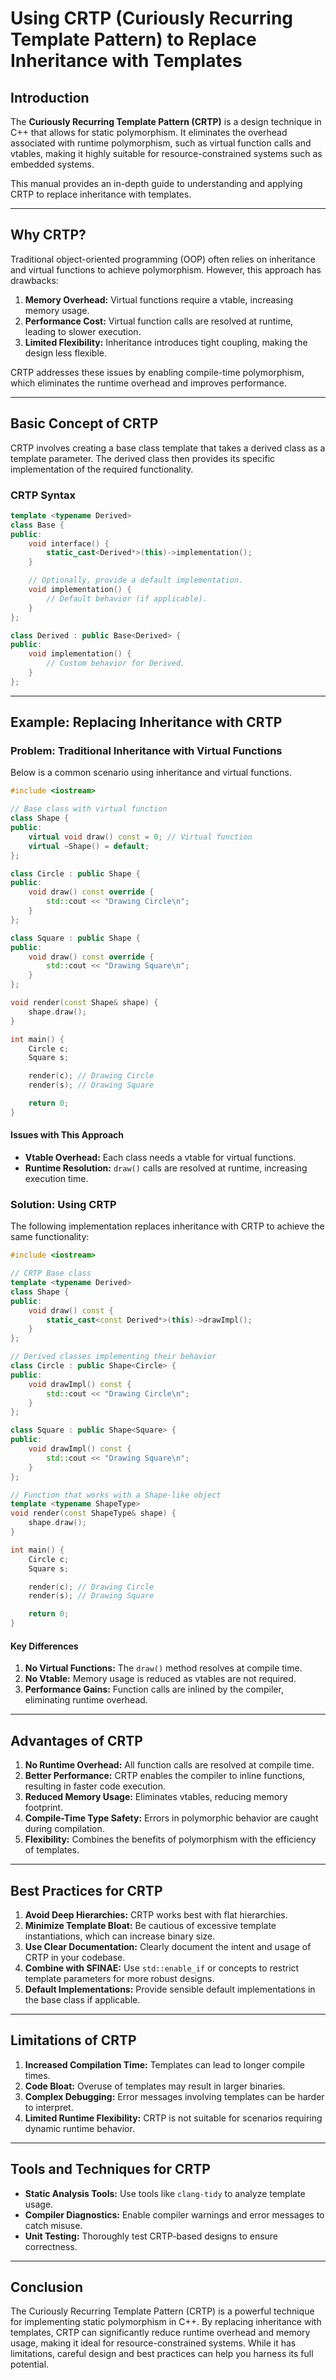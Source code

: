 # Using CRTP (Curiously Recurring Template Pattern) to Replace Inheritance with Templates

## Introduction
The **Curiously Recurring Template Pattern (CRTP)** is a design technique in C++ that allows for static polymorphism. It eliminates the overhead associated with runtime polymorphism, such as virtual function calls and vtables, making it highly suitable for resource-constrained systems such as embedded systems.

This manual provides an in-depth guide to understanding and applying CRTP to replace inheritance with templates.

---

## Why CRTP?
Traditional object-oriented programming (OOP) often relies on inheritance and virtual functions to achieve polymorphism. However, this approach has drawbacks:

1. **Memory Overhead:** Virtual functions require a vtable, increasing memory usage.
2. **Performance Cost:** Virtual function calls are resolved at runtime, leading to slower execution.
3. **Limited Flexibility:** Inheritance introduces tight coupling, making the design less flexible.

CRTP addresses these issues by enabling compile-time polymorphism, which eliminates the runtime overhead and improves performance.

---

## Basic Concept of CRTP
CRTP involves creating a base class template that takes a derived class as a template parameter. The derived class then provides its specific implementation of the required functionality.

### CRTP Syntax
```cpp
template <typename Derived>
class Base {
public:
    void interface() {
        static_cast<Derived*>(this)->implementation();
    }

    // Optionally, provide a default implementation.
    void implementation() {
        // Default behavior (if applicable).
    }
};

class Derived : public Base<Derived> {
public:
    void implementation() {
        // Custom behavior for Derived.
    }
};
```

---

## Example: Replacing Inheritance with CRTP

### Problem: Traditional Inheritance with Virtual Functions
Below is a common scenario using inheritance and virtual functions.

```cpp
#include <iostream>

// Base class with virtual function
class Shape {
public:
    virtual void draw() const = 0; // Virtual function
    virtual ~Shape() = default;
};

class Circle : public Shape {
public:
    void draw() const override {
        std::cout << "Drawing Circle\n";
    }
};

class Square : public Shape {
public:
    void draw() const override {
        std::cout << "Drawing Square\n";
    }
};

void render(const Shape& shape) {
    shape.draw();
}

int main() {
    Circle c;
    Square s;

    render(c); // Drawing Circle
    render(s); // Drawing Square

    return 0;
}
```

#### Issues with This Approach
- **Vtable Overhead:** Each class needs a vtable for virtual functions.
- **Runtime Resolution:** `draw()` calls are resolved at runtime, increasing execution time.

### Solution: Using CRTP

The following implementation replaces inheritance with CRTP to achieve the same functionality:

```cpp
#include <iostream>

// CRTP Base class
template <typename Derived>
class Shape {
public:
    void draw() const {
        static_cast<const Derived*>(this)->drawImpl();
    }
};

// Derived classes implementing their behavior
class Circle : public Shape<Circle> {
public:
    void drawImpl() const {
        std::cout << "Drawing Circle\n";
    }
};

class Square : public Shape<Square> {
public:
    void drawImpl() const {
        std::cout << "Drawing Square\n";
    }
};

// Function that works with a Shape-like object
template <typename ShapeType>
void render(const ShapeType& shape) {
    shape.draw();
}

int main() {
    Circle c;
    Square s;

    render(c); // Drawing Circle
    render(s); // Drawing Square

    return 0;
}
```

#### Key Differences
1. **No Virtual Functions:** The `draw()` method resolves at compile time.
2. **No Vtable:** Memory usage is reduced as vtables are not required.
3. **Performance Gains:** Function calls are inlined by the compiler, eliminating runtime overhead.

---

## Advantages of CRTP
1. **No Runtime Overhead:** All function calls are resolved at compile time.
2. **Better Performance:** CRTP enables the compiler to inline functions, resulting in faster code execution.
3. **Reduced Memory Usage:** Eliminates vtables, reducing memory footprint.
4. **Compile-Time Type Safety:** Errors in polymorphic behavior are caught during compilation.
5. **Flexibility:** Combines the benefits of polymorphism with the efficiency of templates.

---

## Best Practices for CRTP
1. **Avoid Deep Hierarchies:** CRTP works best with flat hierarchies.
2. **Minimize Template Bloat:** Be cautious of excessive template instantiations, which can increase binary size.
3. **Use Clear Documentation:** Clearly document the intent and usage of CRTP in your codebase.
4. **Combine with SFINAE:** Use `std::enable_if` or concepts to restrict template parameters for more robust designs.
5. **Default Implementations:** Provide sensible default implementations in the base class if applicable.

---

## Limitations of CRTP
1. **Increased Compilation Time:** Templates can lead to longer compile times.
2. **Code Bloat:** Overuse of templates may result in larger binaries.
3. **Complex Debugging:** Error messages involving templates can be harder to interpret.
4. **Limited Runtime Flexibility:** CRTP is not suitable for scenarios requiring dynamic runtime behavior.

---

## Tools and Techniques for CRTP
- **Static Analysis Tools:** Use tools like `clang-tidy` to analyze template usage.
- **Compiler Diagnostics:** Enable compiler warnings and error messages to catch misuse.
- **Unit Testing:** Thoroughly test CRTP-based designs to ensure correctness.

---

## Conclusion
The Curiously Recurring Template Pattern (CRTP) is a powerful technique for implementing static polymorphism in C++. By replacing inheritance with templates, CRTP can significantly reduce runtime overhead and memory usage, making it ideal for resource-constrained systems. While it has limitations, careful design and best practices can help you harness its full potential.

